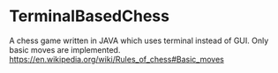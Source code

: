 # TerminalBasedChess
A chess game written in JAVA which uses terminal instead of GUI. Only basic moves are implemented. https://en.wikipedia.org/wiki/Rules_of_chess#Basic_moves
